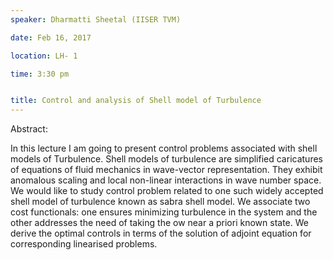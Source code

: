 ```yaml
---
speaker: Dharmatti Sheetal (IISER TVM)

date: Feb 16, 2017

location: LH- 1

time: 3:30 pm


title: Control and analysis of Shell model of Turbulence
---
```

Abstract:

In this lecture I am going to present control problems associated with
shell models of Turbulence. Shell models of turbulence are simplified
caricatures of equations of fluid mechanics in wave-vector representation.
 They exhibit anomalous scaling and local non-linear interactions in wave
number space. We would like to study control problem related to one such
widely accepted shell model of turbulence known as sabra shell model. We
associate two cost functionals: one ensures minimizing  turbulence in the
system and the other addresses the need of taking the ow near a priori
known state. We derive the optimal controls in terms of the solution of
adjoint equation for corresponding linearised problems.
